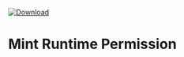 [ ![Download](https://api.bintray.com/packages/syedowaisali/maven/mint-runtime-permission/images/download.svg) ](https://bintray.com/syedowaisali/maven/mint-runtime-permission/_latestVersion)

# Mint Runtime Permission
